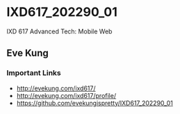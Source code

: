 # IXD617_202290_01
IXD 617 Advanced Tech: Mobile Web

## Eve Kung

### Important Links
- http://evekung.com/ixd617/
- http://evekung.com/ixd617/profile/
- https://github.com/evekungispretty/IXD617_202290_01
